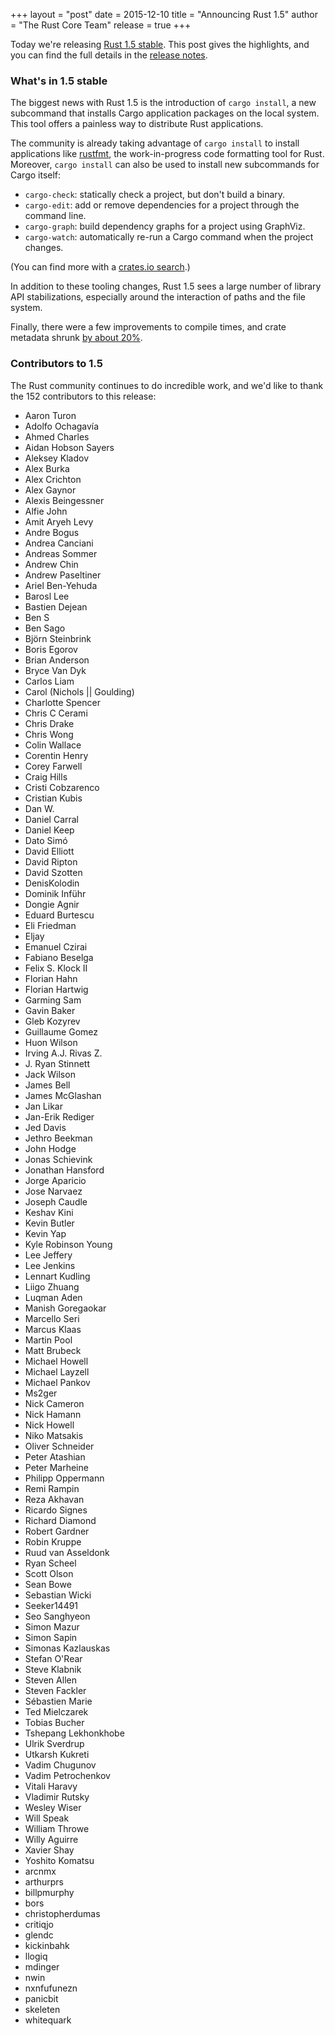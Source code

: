 +++
layout = "post"
date = 2015-12-10
title = "Announcing Rust 1.5"
author = "The Rust Core Team"
release = true
+++

Today we're releasing [Rust 1.5 stable][install]. This post gives the
highlights, and you can find the full details in the
[release notes][notes].

[install]: https://www.rust-lang.org/install.html
[notes]: https://github.com/rust-lang/rust/blob/stable/RELEASES.md#version-150-2015-12-10

### What's in 1.5 stable

The biggest news with Rust 1.5 is the introduction of `cargo install`,
a new subcommand that installs Cargo application packages on the local
system. This tool offers a painless way to distribute Rust applications.

The community is already taking advantage of `cargo install` to
install applications like
[rustfmt](https://github.com/rust-lang-nursery/rustfmt), the
work-in-progress code formatting tool for Rust. Moreover, `cargo install`
can also be used to install new subcommands for Cargo itself:

* `cargo-check`: statically check a project, but don't build a binary.
* `cargo-edit`: add or remove dependencies for a project through the command line.
* `cargo-graph`: build dependency graphs for a project using GraphViz.
* `cargo-watch`: automatically re-run a Cargo command when the project changes.

(You can find more with a [crates.io search](https://crates.io/search?q=subcommand).)

In addition to these tooling changes, Rust 1.5 sees a large number of
library API stabilizations, especially around the interaction of paths
and the file system.

Finally, there were a few improvements to compile times, and crate
metadata shrunk
[by about 20%](https://github.com/rust-lang/rust/pull/28521).

### Contributors to 1.5

The Rust community continues to do incredible work, and we'd like to
thank the 152 contributors to this release:

- Aaron Turon
- Adolfo Ochagavía
- Ahmed Charles
- Aidan Hobson Sayers
- Aleksey Kladov
- Alex Burka
- Alex Crichton
- Alex Gaynor
- Alexis Beingessner
- Alfie John
- Amit Aryeh Levy
- Andre Bogus
- Andrea Canciani
- Andreas Sommer
- Andrew Chin
- Andrew Paseltiner
- Ariel Ben-Yehuda
- Barosl Lee
- Bastien Dejean
- Ben S
- Ben Sago
- Björn Steinbrink
- Boris Egorov
- Brian Anderson
- Bryce Van Dyk
- Carlos Liam
- Carol (Nichols || Goulding)
- Charlotte Spencer
- Chris C Cerami
- Chris Drake
- Chris Wong
- Colin Wallace
- Corentin Henry
- Corey Farwell
- Craig Hills
- Cristi Cobzarenco
- Cristian Kubis
- Dan W.
- Daniel Carral
- Daniel Keep
- Dato Simó
- David Elliott
- David Ripton
- David Szotten
- DenisKolodin
- Dominik Inführ
- Dongie Agnir
- Eduard Burtescu
- Eli Friedman
- Eljay
- Emanuel Czirai
- Fabiano Beselga
- Felix S. Klock II
- Florian Hahn
- Florian Hartwig
- Garming Sam
- Gavin Baker
- Gleb Kozyrev
- Guillaume Gomez
- Huon Wilson
- Irving A.J. Rivas Z.
- J. Ryan Stinnett
- Jack Wilson
- James Bell
- James McGlashan
- Jan Likar
- Jan-Erik Rediger
- Jed Davis
- Jethro Beekman
- John Hodge
- Jonas Schievink
- Jonathan Hansford
- Jorge Aparicio
- Jose Narvaez
- Joseph Caudle
- Keshav Kini
- Kevin Butler
- Kevin Yap
- Kyle Robinson Young
- Lee Jeffery
- Lee Jenkins
- Lennart Kudling
- Liigo Zhuang
- Luqman Aden
- Manish Goregaokar
- Marcello Seri
- Marcus Klaas
- Martin Pool
- Matt Brubeck
- Michael Howell
- Michael Layzell
- Michael Pankov
- Ms2ger
- Nick Cameron
- Nick Hamann
- Nick Howell
- Niko Matsakis
- Oliver Schneider
- Peter Atashian
- Peter Marheine
- Philipp Oppermann
- Remi Rampin
- Reza Akhavan
- Ricardo Signes
- Richard Diamond
- Robert Gardner
- Robin Kruppe
- Ruud van Asseldonk
- Ryan Scheel
- Scott Olson
- Sean Bowe
- Sebastian Wicki
- Seeker14491
- Seo Sanghyeon
- Simon Mazur
- Simon Sapin
- Simonas Kazlauskas
- Stefan O'Rear
- Steve Klabnik
- Steven Allen
- Steven Fackler
- Sébastien Marie
- Ted Mielczarek
- Tobias Bucher
- Tshepang Lekhonkhobe
- Ulrik Sverdrup
- Utkarsh Kukreti
- Vadim Chugunov
- Vadim Petrochenkov
- Vitali Haravy
- Vladimir Rutsky
- Wesley Wiser
- Will Speak
- William Throwe
- Willy Aguirre
- Xavier Shay
- Yoshito Komatsu
- arcnmx
- arthurprs
- billpmurphy
- bors
- christopherdumas
- critiqjo
- glendc
- kickinbahk
- llogiq
- mdinger
- nwin
- nxnfufunezn
- panicbit
- skeleten
- whitequark
